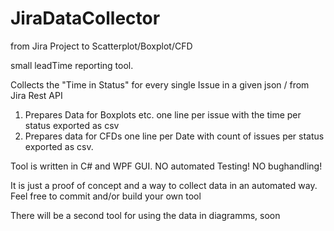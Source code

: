 # JiraDataCollector
from Jira Project to Scatterplot/Boxplot/CFD


small leadTime reporting tool.

Collects the "Time in Status" for every single Issue in a given json / from Jira Rest API

1. Prepares Data for Boxplots etc. 
  one line per issue with the time per status
  exported as csv
2. Prepares data for CFDs
  one line per Date with count of issues per status
  exported as csv.


Tool is written in C# and WPF GUI. 
NO automated Testing!
NO bughandling!

It is just a proof of concept and a way to collect data in an automated way. 
Feel free to commit and/or build your own tool

There will be  a second tool for using the data in diagramms, soon
